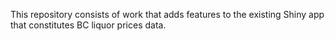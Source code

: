 This repository consists of work that adds features to the existing Shiny app that constitutes BC liquor prices data. 
